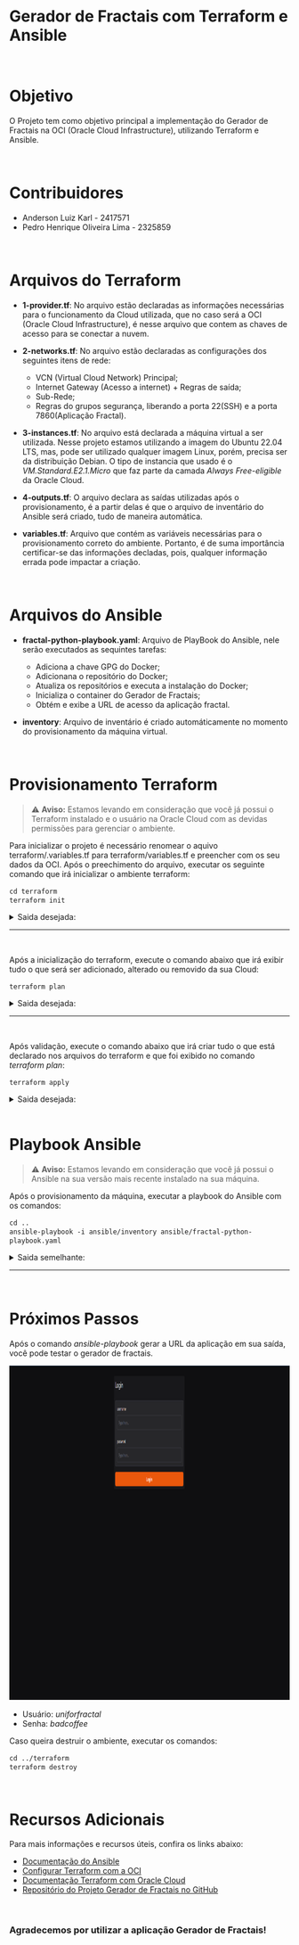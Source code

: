 # Gerador de Fractais com Terraform e Ansible

<br>

# Objetivo
O Projeto tem como objetivo principal a implementação do Gerador de Fractais na OCI (Oracle Cloud Infrastructure), utilizando Terraform e Ansible.

<br>

# Contribuidores
- Anderson Luiz Karl - 2417571
- Pedro Henrique Oliveira Lima - 2325859

<br>

# Arquivos do Terraform

- **1-provider.tf**: No arquivo estão declaradas as informações necessárias para o funcionamento da Cloud utilizada, que no caso será a OCI (Oracle Cloud Infrastructure), é nesse arquivo que contem as chaves de acesso para se conectar a nuvem.

- **2-networks.tf**: No arquivo estão declaradas as configurações dos seguintes itens de rede:

  - VCN (Virtual Cloud Network) Principal;
  - Internet Gateway (Acesso a internet) + Regras de saída;
  - Sub-Rede;
  - Regras do grupos segurança, liberando a porta 22(SSH) e a porta 7860(Aplicação Fractal). 

- **3-instances.tf**: No arquivo está declarada a máquina virtual a ser utilizada. Nesse projeto estamos utilizando a imagem do Ubuntu 22.04 LTS, mas, pode ser utilizado qualquer imagem Linux, porém, precisa ser da distribuição Debian. O tipo de instancia que usado é o *VM.Standard.E2.1.Micro* que faz parte da camada *Always Free-eligible* da Oracle Cloud.

- **4-outputs.tf**: O arquivo declara as saídas utilizadas após o provisionamento, é a partir delas é que o arquivo de inventário do Ansible será criado, tudo de maneira automática.

- **variables.tf**: Arquivo que contém as variáveis necessárias para o provisionamento correto do ambiente. Portanto, é de suma importância certificar-se das informações decladas, pois, qualquer informação errada pode impactar a criação. 

<br>

# Arquivos do Ansible

- **fractal-python-playbook.yaml**: Arquivo de PlayBook do Ansible, nele serão executados as sequintes tarefas:
  
  - Adiciona a chave GPG do Docker;
  - Adicionana o repositório do Docker;
  - Atualiza os repositórios e executa a instalação do Docker;
  - Inicializa o container do Gerador de Fractais;
  - Obtém e exibe a URL de acesso da aplicação fractal.

- **inventory**: Arquivo de inventário é criado automáticamente no momento do provisionamento da máquina virtual.

<br>

# Provisionamento Terraform

> ⚠️ **Aviso:** Estamos levando em consideração que você já possui o Terraform instalado e o usuário na Oracle Cloud com as devidas permissões para gerenciar o ambiente.

Para inicializar o projeto é necessário renomear o aquivo terraform/.variables.tf para terraform/variables.tf e preencher com os seu dados da OCI. Após o preechimento do arquivo, executar os seguinte comando que irá inicializar o ambiente terraform:

```
cd terraform
terraform init
``` 

<details>
  <summary>Saida desejada:</summary>
  <img src="assets/terraform-init.png" alt="Saida do comando terraform init" width="600" height="300">
</details>

---

<br>

Após a inicialização do terraform, execute o comando abaixo que irá exibir tudo o que será ser adicionado, alterado ou removido da sua Cloud:

```
terraform plan
``` 
<details>
  <summary>Saida desejada:</summary>
  <img src="assets/terraform-plan.png" alt="Saida do comando terraform plan" width="400" height="40">
</details>

---

<br>

Após validação, execute o comando abaixo que irá criar tudo o que está declarado nos arquivos do terraform e que foi exibido no comando *terraform plan*:

```
terraform apply
``` 
<details>
  <summary>Saida desejada:</summary>
  <img src="assets/terraform-apply.png" alt="Saida do comando terraform apply" width="400" height="40">
</details>

<br>

# Playbook Ansible

> ⚠️ **Aviso:** Estamos levando em consideração que você já possui o Ansible na sua versão mais recente instalado na sua máquina.

Após o provisionamento da máquina, executar a playbook do Ansible com os comandos:

```
cd ..
ansible-playbook -i ansible/inventory ansible/fractal-python-playbook.yaml
``` 

<details>
  <summary>Saida semelhante:</summary>
  <img src="assets/ansible-playbook.png" alt="Saida do comando ansible-playbook" width="1300" height="600">
</details>

---

<br>

# Próximos Passos

Após o comando *ansible-playbook* gerar a URL da aplicação em sua saída, você pode testar o gerador de fractais.

<img src="assets/fractal-app.png" alt="Aplicação fractal" width="1300" height="600">

- Usuário: *uniforfractal*
- Senha: *badcoffee*

Caso queira destruir o ambiente, executar os comandos:

```
cd ../terraform
terraform destroy
``` 

<br>

# Recursos Adicionais

Para mais informações e recursos úteis, confira os links abaixo:

- [Documentação do Ansible](https://docs.ansible.com/)
- [Configurar Terraform com a OCI](https://docs.oracle.com/pt-br/iaas/developer-tutorials/tutorials/tf-provider/01-summary.htm)
- [Documentação Terraform com Oracle Cloud](https://registry.terraform.io/providers/oracle/oci/latest/docs)
- [Repositório do Projeto Gerador de Fractais no GitHub](https://github.com/Artoshk/fractal)

<br>

### Agradecemos por utilizar a aplicação Gerador de Fractais!
